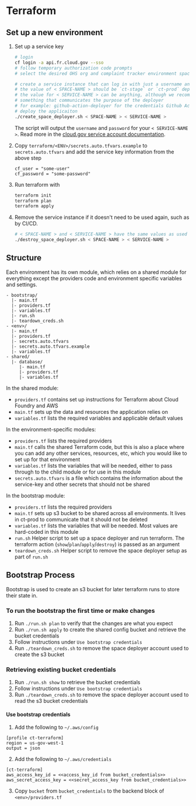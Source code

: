 # Terraform

## Set up a new environment

1. Set up a service key
    ```bash
    # login
    cf login -a api.fr.cloud.gov --sso
    # follow temporary authorization code prompts
    # select the desired OHS org and complaint tracker environment space

    # create a service instance that can log in with just a username and password
    # the value of < SPACE-NAME > should be `ct-stage` or `ct-prod` depending on where you are working
    # the value for < SERVICE-NAME > can be anything, although we recommend
    # something that communicates the purpose of the deployer
    # for example: github-action-deployer for the credentials Github Actions uses to
    # deploy the applicaiton
    ./create_space_deployer.sh < SPACE-NAME > < SERVICE-NAME >
    ```

    The script will output the `username` and `password` for your `< SERVICE-NAME >`. Read more in the [cloud.gov service account documentation](https://cloud.gov/docs/services/cloud-gov-service-account/).

1. Copy `terraform/<ENV>/secrets.auto.tfvars.example` to `secrets.auto.tfvars` and add the service key information from the above step

    ```
    cf_user = "some-user"
    cf_password = "some-password"
    ```

1. Run terraform with
    ```bash
    terraform init
    terraform plan
    terraform apply
    ```

1. Remove the service instance if it doesn't need to be used again, such as by CI/CD.
    ```bash
    # < SPACE-NAME > and < SERVICE-NAME > have the same values as used above.
    ./destroy_space_deployer.sh < SPACE-NAME > < SERVICE-NAME >
    ```

## Structure

Each environment has its own module, which relies on a shared module for everything except the providers code and environment specific variables and settings.

```
- bootstrap/
  |- main.tf
  |- providers.tf
  |- variables.tf
  |- run.sh
  |- teardown_creds.sh
- <env>/
  |- main.tf
  |- providers.tf
  |- secrets.auto.tfvars
  |- secrets.auto.tfvars.example
  |- variables.tf
- shared/
  |- database/
     |- main.tf
     |- providers.tf
     |- variables.tf
```

In the shared module:
- `providers.tf` contains set up instructions for Terraform about Cloud Foundry and AWS
- `main.tf` sets up the data and resources the application relies on
- `variables.tf` lists the required variables and applicable default values

In the environment-specific modules:
- `providers.tf` lists the required providers
- `main.tf` calls the shared Terraform code, but this is also a place where you can add any other services, resources, etc, which you would like to set up for that environment
- `variables.tf` lists the variables that will be needed, either to pass through to the child module or for use in this module
- `secrets.auto.tfvars` is a file which contains the information about the service-key and other secrets that should not be shared

In the bootstrap module:
- `providers.tf` lists the required providers
- `main.tf` sets up s3 bucket to be shared across all environments. It lives in ct-prod to communicate that it should not be deleted
- `variables.tf` lists the variables that will be needed. Most values are hard-coded in this module
- `run.sh` Helper script to set up a space deployer and run terraform. The terraform action (`show`/`plan`/`apply`/`destroy`) is passed as an argument
- `teardown_creds.sh` Helper script to remove the space deployer setup as part of `run.sh`

## Bootstrap Process

Bootstrap is used to create an s3 bucket for later terraform runs to store their state in.

### To run the bootstrap the first time or make changes

1. Run `./run.sh plan` to verify that the changes are what you expect
1. Run `./run.sh apply` to create the shared config bucket and retrieve the bucket credentials
1. Follow instructions under `Use bootstrap credentials`
1. Run `./teardown_creds.sh` to remove the space deployer account used to create the s3 bucket

### Retrieving existing bucket credentials

1. Run `./run.sh show` to retrieve the bucket credentials
1. Follow instructions under `Use bootstrap credentials`
1. Run `./teardown_creds.sh` to remove the space deployer account used to read the s3 bucket credentials

#### Use bootstrap credentials

1. Add the following to `~/.aws/config`

```
[profile ct-terraform]
region = us-gov-west-1
output = json
```

2. Add the following to `~/.aws/credentials`

```
[ct-terraform]
aws_access_key_id = <<access_key_id from bucket_credentials>>
aws_secret_access_key = <<secret_access_key from bucket_credentials>>
```

3. Copy `bucket` from `bucket_credentials` to the backend block of `<env>/providers.tf`
